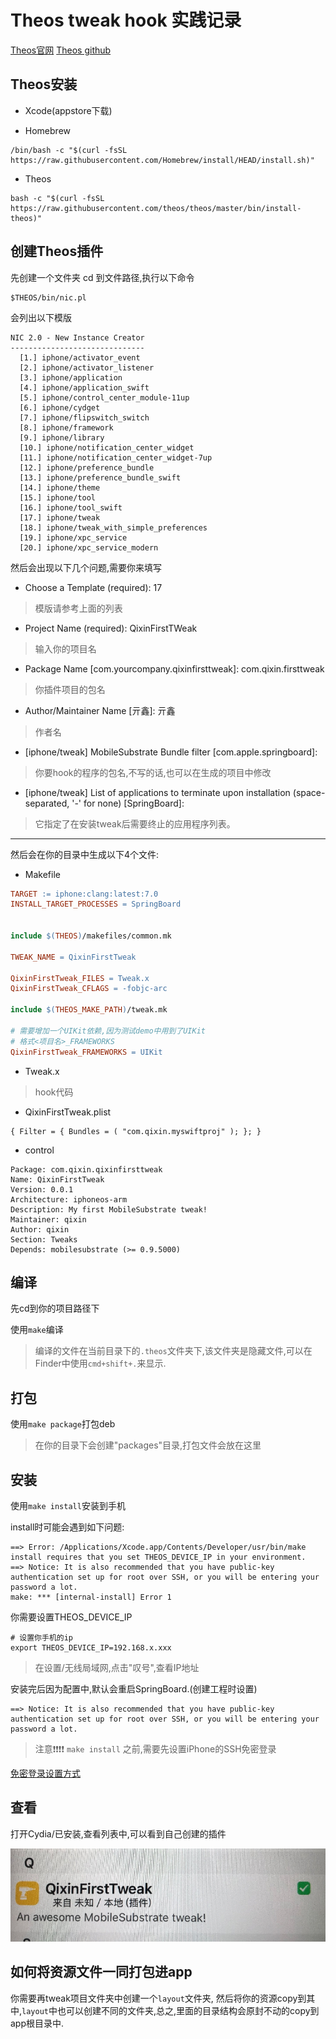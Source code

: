 # Theos tweak hook 实践记录

[Theos官网](https://theos.dev/docs/)
[Theos github](https://github.com/theos/theos)

## Theos安装

* Xcode(appstore下载)

* Homebrew

```shell
/bin/bash -c "$(curl -fsSL https://raw.githubusercontent.com/Homebrew/install/HEAD/install.sh)"
```

* Theos

```shell
bash -c "$(curl -fsSL https://raw.githubusercontent.com/theos/theos/master/bin/install-theos)"
```

## 创建Theos插件

先创建一个文件夹
cd 到文件路径,执行以下命令

```shell
$THEOS/bin/nic.pl
```

会列出以下模版

```shell
NIC 2.0 - New Instance Creator
------------------------------
  [1.] iphone/activator_event
  [2.] iphone/activator_listener
  [3.] iphone/application
  [4.] iphone/application_swift
  [5.] iphone/control_center_module-11up
  [6.] iphone/cydget
  [7.] iphone/flipswitch_switch
  [8.] iphone/framework
  [9.] iphone/library
  [10.] iphone/notification_center_widget
  [11.] iphone/notification_center_widget-7up
  [12.] iphone/preference_bundle
  [13.] iphone/preference_bundle_swift
  [14.] iphone/theme
  [15.] iphone/tool
  [16.] iphone/tool_swift
  [17.] iphone/tweak
  [18.] iphone/tweak_with_simple_preferences
  [19.] iphone/xpc_service
  [20.] iphone/xpc_service_modern
```

然后会出现以下几个问题,需要你来填写

* Choose a Template (required): 17

> 模版请参考上面的列表

* Project Name (required): QixinFirstTWeak            

> 输入你的项目名

* Package Name [com.yourcompany.qixinfirsttweak]: com.qixin.firsttweak

> 你插件项目的包名

* Author/Maintainer Name [亓鑫]: 亓鑫  

> 作者名

* [iphone/tweak] MobileSubstrate Bundle filter [com.apple.springboard]: 

> 你要hook的程序的包名,不写的话,也可以在生成的项目中修改

* [iphone/tweak] List of applications to terminate upon installation (space-separated, '-' for none) [SpringBoard]: 

> 它指定了在安装tweak后需要终止的应用程序列表。


-------


然后会在你的目录中生成以下4个文件:

* Makefile

```Makefile
TARGET := iphone:clang:latest:7.0
INSTALL_TARGET_PROCESSES = SpringBoard


include $(THEOS)/makefiles/common.mk

TWEAK_NAME = QixinFirstTweak

QixinFirstTweak_FILES = Tweak.x
QixinFirstTweak_CFLAGS = -fobjc-arc

include $(THEOS_MAKE_PATH)/tweak.mk

# 需要增加一个UIKit依赖,因为测试demo中用到了UIKit
# 格式<项目名>_FRAMEWORKS
QixinFirstTweak_FRAMEWORKS = UIKit 
```

* Tweak.x

> hook代码

* QixinFirstTweak.plist

```plist
{ Filter = { Bundles = ( "com.qixin.myswiftproj" ); }; }
```
* control

```
Package: com.qixin.qixinfirsttweak
Name: QixinFirstTweak
Version: 0.0.1
Architecture: iphoneos-arm
Description: My first MobileSubstrate tweak!
Maintainer: qixin
Author: qixin
Section: Tweaks
Depends: mobilesubstrate (>= 0.9.5000)
```

## 编译

先cd到你的项目路径下

使用`make`编译

> 编译的文件在当前目录下的`.theos`文件夹下,该文件夹是隐藏文件,可以在Finder中使用`cmd+shift+.`来显示.

## 打包

使用`make package`打包deb

> 在你的目录下会创建"packages"目录,打包文件会放在这里

## 安装

使用`make install`安装到手机

install时可能会遇到如下问题:

```shell
==> Error: /Applications/Xcode.app/Contents/Developer/usr/bin/make install requires that you set THEOS_DEVICE_IP in your environment.
==> Notice: It is also recommended that you have public-key authentication set up for root over SSH, or you will be entering your password a lot.
make: *** [internal-install] Error 1
```

你需要设置THEOS_DEVICE_IP

```shell
# 设置你手机的ip
export THEOS_DEVICE_IP=192.168.x.xxx
```
> 在设置/无线局域网,点击"叹号",查看IP地址


安装完后因为配置中,默认会重启SpringBoard.(创建工程时设置)

```
==> Notice: It is also recommended that you have public-key authentication set up for root over SSH, or you will be entering your password a lot.
```

> 注意❗️❗️❗️❗️ `make install` 之前,需要先设置iPhone的SSH免密登录

[免密登录设置方式](https://github.com/qixin1106/DevelopmentNotes/blob/master/SSH免密登录iPhone(越狱)/README.md)

## 查看

打开Cydia/已安装,查看列表中,可以看到自己创建的插件

![-w379](media/16822571485031.jpg)


## 如何将资源文件一同打包进app

你需要再tweak项目文件夹中创建一个`layout`文件夹, 然后将你的资源copy到其中,`layout`中也可以创建不同的文件夹,总之,里面的目录结构会原封不动的copy到app根目录中.

